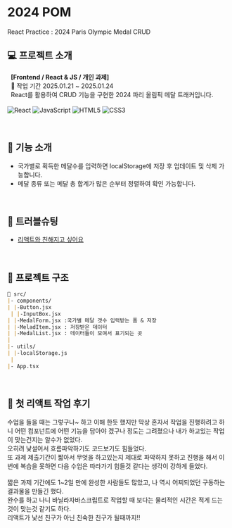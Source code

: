 # 2024 POM

React Practice : 2024 Paris Olympic Medal CRUD

<!-- [배포주소]
이미지 몇컷 -->

## 💻 프로젝트 소개

&nbsp; **[Frontend / React & JS / 개인 과제]**
<br />
&nbsp; 📆 작업 기간 2025.01.21 ~ 2025.01.24 <br />
&nbsp; React를 활용하여 CRUD 기능을 구현한 2024 파리 올림픽 메달 트래커입니다. <br />
<br />
![React](https://img.shields.io/badge/-React-61DAFB?&logo=react&logoColor=white) ![JavaScript](https://img.shields.io/badge/-JavaScript-F7DF1E?&logo=javascript&logoColor=white) ![HTML5](https://img.shields.io/badge/-HTML5-E34F26?&logo=html5&logoColor=white) ![CSS3](https://img.shields.io/badge/-CSS3-1572B6?&logo=css3&logoColor=white)

<br />

## 🔹 기능 소개

- 국가별로 획득한 메달수를 입력하면 localStorage에 저장 후 업데이트 및 삭제 가능합니다.
- 메달 종류 또는 메달 총 합계가 많은 순부터 정렬하여 확인 가능합니다.

<br />

## 🔹 트러블슈팅

- [리액트와 친해지고 싶어요](https://velog.io/@ly-ra/리액트-친해지고-싶어요)

<br />

## 🔹 프로젝트 구조

```markdown
📁 src/
|- components/
| |-Button.jsx  
 | |-InputBox.jsx
| |-MedalForm.jsx :국가별 메달 갯수 입력받는 폼 & 저장
| |-MeladItem.jsx : 저장받은 데이터
| |-MedalList.jsx : 데이터들이 모여서 표기되는 곳
|
|- utils/
| |-localStorage.js  
 |
|- App.tsx
```

<br />

## 🔹 첫 리액트 작업 후기

수업을 들을 때는 그렇구나~ 하고 이해 한듯 했지만 막상 혼자서 작업을 진행하려고 하니 어떤 컴포넌트에 어떤 기능을 담아야 겠구나 정도는 그려졌으나 내가 하고있는 작업이 맞는건지는 알수가 없었다.<br />
오히려 낯설어서 흐름파악하기도 코드보기도 힘들었다.<br />
또 과제 제출기간이 짧아서 무엇을 하고있는지 제대로 파악하지 못하고 진행을 해서 이번에 복습을 못하면 다음 수업은 따라가기 힘들것 같다는 생각이 강하게 들었다.<br />
<br />
짧은 과제 기간에도 1~2일 만에 완성한 사람들도 많았고, 나 역시 어찌되었던 구동하는 결과물을 만들긴 했다.<br />
완수를 하고 나니 바닐라자바스크립트로 작업할 때 보다는 물리적인 시간은 적게 드는 것이 맞는것 같기도 하다.<br />
리액트가 낯선 친구가 아닌 친숙한 친구가 될때까지!!
